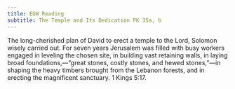 ```yaml
---
title: EGW Reading
subtitle: The Temple and Its Dedication PK 35a, b
---
```


The long-cherished plan of David to erect a temple to the Lord, Solomon wisely carried out. For seven years Jerusalem was filled with busy workers engaged in leveling the chosen site, in building vast retaining walls, in laying broad foundations,—“great stones, costly stones, and hewed stones,”—in shaping the heavy timbers brought from the Lebanon forests, and in erecting the magnificent sanctuary. 1 Kings 5:17.